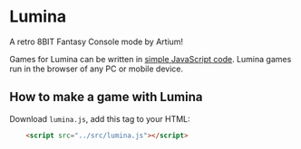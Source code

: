 # Lumina
A retro 8BIT Fantasy Console mode by Artium!

Games for Lumina can be written in [simple JavaScript code](./docs/README.md). Lumina games run in the browser of any PC or mobile device.

## How to make a game with Lumina

Download `lumina.js`, add this tag to your HTML:

```html
    <script src="../src/lumina.js"></script>
```
